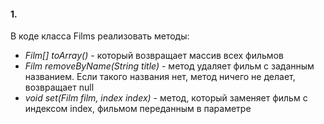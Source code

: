 
#### 1. 
В коде класса Films реализовать методы:
* *Film[] toArray()* - который возвращает массив всех фильмов
* *Film removeByName(String title)* - метод удаляет фильм 
с заданным названием. Если такого названия нет, метод ничего не делает, возвращает null
*  *void set(Film film, index index)* - метод, который заменяет фильм с индексом index, фильмом переданным в параметре
 
